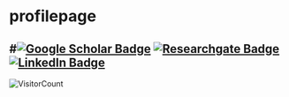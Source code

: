 # profilepage

#[![Google Scholar Badge](https://img.shields.io/badge/Google-Scholar-lightgrey)](https://scholar.google.co.in/citations?user=8HusDVEAAAAJ&hl=en)
[![Researchgate Badge](https://img.shields.io/badge/My-facebook-blue)](https://www.researchgate.net/profile/Srinivas-Kolluru)
[![LinkedIn Badge](https://img.shields.io/badge/My-LinkedIn-blue)](https://www.linkedin.com/in/srinivaskollurua1/)
--
![VisitorCount](https://profile-counter.glitch.me/{hafez-ahmad}/count.svg)


